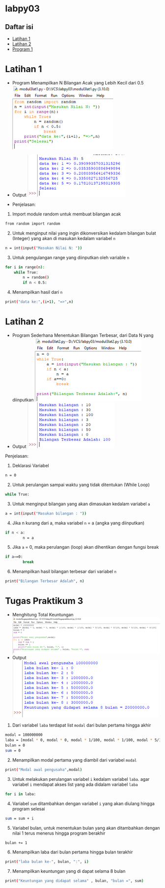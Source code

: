 # labpy03
## Daftar isi
- [Latihan 1](https://github.com/RedProxy/labpy03/#latihan-1)
- [Latihan 2](https://github.com/RedProxy/labpy03/#latihan-2)
- [Program 1](https://github.com/RedProxy/labpy03/#Tugas-Praktikum-3)
# Latihan 1
- Program Menampilkan N Bilangan Acak yang Lebih Kecil dari 0.5
![Gambar 1](screenshoot/Tugas3Lat1.1.png)
- Output
![Gambar 2](screenshoot/Tugas3Lat1.2.png)

- Penjelasan: 

1. Import module random untuk membuat bilangan acak
```bash
from random import random
```
2. Untuk menginput nilai yang ingin dikonversikan kedalam bilangan bulat (Integer) yang akan di masukan kedalam variabel `n`
```bash
n = int(input("Masukan Nilai N: "))
```
3. Untuk pengulangan range yang diinputkan oleh variable `n`
```bash
for i in range(n):
    while True:
        n = random()
        if n < 0.5:
```
4. Menampilkan hasil dari `n`
```bash
print("data ke:",(i+1), "=>",n)
```

# Latihan 2
- Program Sederhana Menentukan Bilangan Terbesar, dari Data N yang diinputkan
![Gambar 3](screenshoot/Tugas3Lat2.1.png)
- Output
![Gambar 4](screenshoot/Tugas3Lat2.2.png)

Penjelasan: 
1. Deklarasi Variabel
```bash
n = 0
```
2. Untuk perulangan sampai waktu yang tidak ditentukan (While Loop)
```bash
while True:
```
3. Untuk menginput bilangan yang akan dimasukan kedalam variabel `a`
```bash
a = int(input("Masukan bilangan : "))
```
4. Jika n kurang dari a, maka variabel `n` = a (angka yang diinputkan)
```bash
if n < a:
        n = a
```
5. Jika `a` = 0, maka perulangan (loop) akan dihentikan dengan fungsi break
```bash
if a==0:
        break
```
6. Menampilkan hasil bilangan terbesar dari variabel `n`
```bash
print("Bilangan Terbesar Adalah", n)
```

# Tugas Praktikum 3
- Menghitung Total Keuntungan
![Gambar 5](screenshoot/TugasPraktikum3.1.png)
- Output
![Gambar 6](screenshoot/TugasPraktikum3.2.png)

1. Dari variabel `laba` terdapat list `modal` dari bulan pertama hingga akhir
```bash
modal = 100000000
laba = [modal * 0, modal * 0, modal * 1/100, modal * 1/100, modal * 5/100, modal * 5/100, modal * 5/100, modal * 3/100]
bulan = 0
sum = 0
```
2. Menampilkan modal pertama yang diambil dari variabel `modal`
```bash
print("Modal awal pengusaha",modal)
```
3. Untuk melakukan perulangan variabel `i` kedalam variabel `laba`. agar variabel `i` mendapat akses list yang ada didalam variabel `laba`
```bash
for i in laba:
```
4. Variabel `sum` ditambahkan dengan variabel `i` yang akan diulang hingga program selesai
```bash
sum = sum + i
```
5. Variabel bulan, untuk menentukan bulan yang akan ditambahkan dengan nilai 1 terus menerus hingga program berakhir
```bash
bulan += 1
```
6. Menampilkan laba dari bulan pertama hingga bulan terakhir
```bash
print("laba bulan ke-", bulan, ":", i)
```
7. Menampilkan keuntungan yang di dapat selama 8 bulan
```bash
print("Keuntungan yang didapat selama" , bulan, "bulan =", sum)
```